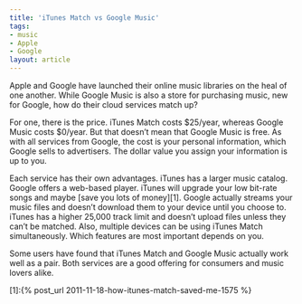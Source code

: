 ```yaml
---
title: 'iTunes Match vs Google Music'
tags:
- music
- Apple
- Google
layout: article
---
```


Apple and Google have launched their online music libraries on the heal of one another. While Google Music is also a store for purchasing music, new for Google, how do their cloud services match up?

For one, there is the price. iTunes Match costs $25/year, whereas Google Music costs $0/year. But that doesn’t mean that Google Music is free. As with all services from Google, the cost is your personal information, which Google sells to advertisers. The dollar value you assign your information is up to you.

Each service has their own advantages. iTunes has a larger music catalog. Google offers a web-based player. iTunes will upgrade your low bit-rate songs and maybe [save you lots of money][1]. Google actually streams your music files and doesn’t download them to your device until you choose to. iTunes has a higher 25,000 track limit and doesn’t upload files unless they can’t be matched. Also, multiple devices can be using iTunes Match simultaneously. Which features are most important depends on you.

Some users have found that iTunes Match and Google Music actually work well as a pair. Both services are a good offering for consumers and music lovers alike.

[1]:{% post_url 2011-11-18-how-itunes-match-saved-me-1575 %}